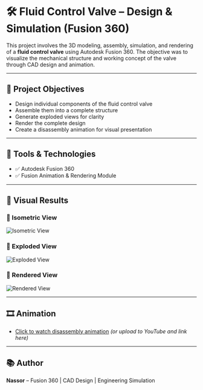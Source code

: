 # 🛠️ Fluid Control Valve – Design & Simulation (Fusion 360)

This project involves the 3D modeling, assembly, simulation, and rendering of a **fluid control valve** using Autodesk Fusion 360. The objective was to visualize the mechanical structure and working concept of the valve through CAD design and animation.

---

## 📌 Project Objectives

- Design individual components of the fluid control valve
- Assemble them into a complete structure
- Generate exploded views for clarity
- Render the complete design
- Create a disassembly animation for visual presentation

---

## 🧰 Tools & Technologies

- ✅ Autodesk Fusion 360
- ✅ Fusion Animation & Rendering Module

---

## 📸 Visual Results

### 🔹 Isometric View
![Isometric View]([images/isometric-view.png](https://github.com/Nassor-Salum/fluid-control-valve/blob/main/Screenshot%202025-06-25%20140237.png))

### 🔹 Exploded View
![Exploded View](images/exploded-view.png)

### 🔹 Rendered View
![Rendered View](images/rendered-view.png)

---

## 🎞️ Animation

- [Click to watch disassembly animation](animation/disassembly.mp4) *(or upload to YouTube and link here)*

---

## 📚 Author

**Nassor** – Fusion 360 | CAD Design | Engineering Simulation  

